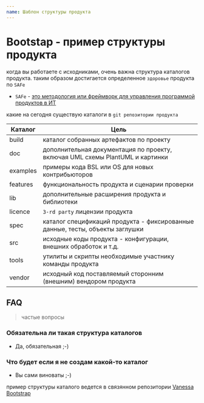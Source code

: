 ```yaml
---
name: Шаблон структуры продукта
---
```


# Bootstap - пример структуры продукта

когда вы работаете с исходниками, очень важна структура каталогов продукта.
таким образом достигается определенное `здоровье` продукта по `SAFe`

* `SAFe` - [это методология или фреймворк для управления программой продуктов в ИТ](http://www.scaledagileframework.com/)

какие на сегодня существую каталоги в `git репозитории продукта`

Каталог | Цель |
--- | --- |
build | каталог собранных артефактов по проекту |
doc | дополнительная документация по проекту, включая UML схемы PlantUML и картинки |
examples | примеры кода BSL или OS для новых контрибьюторов |
features | функциональность продукта и сценарии проверки |
lib | дополнительные расширения продукта и библиотеки |
licence | `3-rd party` лицензии продукта |
spec | каталог спецификаций продукта - фиксированные данные, тесты, объекты заглушки |
src | исходные коды продукта - конфигурации, внешних обработок и т.д. |
tools | утилиты и скрипты необходимые участнику команды продукта |
vendor | исходный код поставляемый сторонним (внешним) вендором продукта |

## FAQ

> частые вопросы

### Обязательна ли такая структура каталогов

* Да, обязательная ;-)

### Что будет если я не создам какой-то каталог

* Вы сами виноваты ;-)

пример структуры каталого ведется в связянном репозитории [Vanessa Bootstrap](https://github.com/silverbulleters/vanessa-bootstrap)
